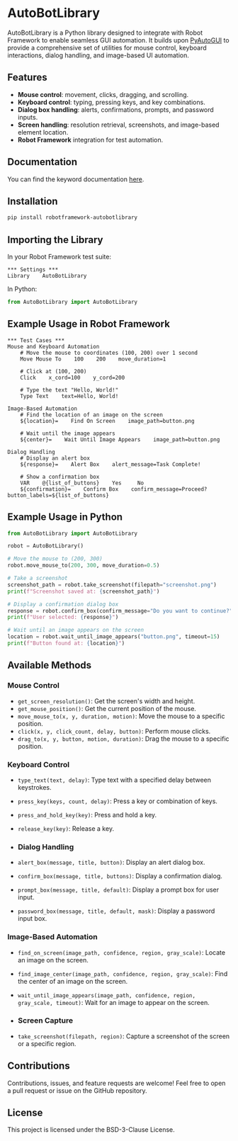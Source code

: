 # AutoBotLibrary
AutoBotLibrary is a Python library designed to integrate with Robot Framework to enable seamless GUI automation. It builds upon [PyAutoGUI](https://pyautogui.readthedocs.io/en/latest/index.html) to provide a comprehensive set of utilities for mouse control, keyboard interactions, dialog handling, and image-based UI automation.  

## Features
- **Mouse control**: movement, clicks, dragging, and scrolling.
- **Keyboard control**: typing, pressing keys, and key combinations.
- **Dialog box handling**: alerts, confirmations, prompts, and password inputs.
- **Screen handling**: resolution retrieval, screenshots, and image-based element location.
- **Robot Framework** integration for test automation.

## Documentation
You can find the keyword documentation [here](https://deekshith-poojary98.github.io/robotframework-autobotlibrary/).

## Installation
```bash
pip install robotframework-autobotlibrary
```

## Importing the Library
In your Robot Framework test suite:

```robot
*** Settings ***
Library    AutoBotLibrary
```

In Python:
```py
from AutoBotLibrary import AutoBotLibrary
```

## Example Usage in Robot Framework
```robot
*** Test Cases ***
Mouse and Keyboard Automation
    # Move the mouse to coordinates (100, 200) over 1 second
    Move Mouse To    100    200    move_duration=1
    
    # Click at (100, 200)
    Click    x_cord=100    y_cord=200
    
    # Type the text "Hello, World!"
    Type Text    text=Hello, World!

Image-Based Automation
    # Find the location of an image on the screen
    ${location}=    Find On Screen    image_path=button.png
    
    # Wait until the image appears
    ${center}=    Wait Until Image Appears    image_path=button.png

Dialog Handling
    # Display an alert box
    ${response}=    Alert Box    alert_message=Task Complete!
    
    # Show a confirmation box
    VAR    @{list_of_buttons}    Yes     No
    ${confirmation}=    Confirm Box    confirm_message=Proceed?    button_labels=${list_of_buttons}
```

## Example Usage in Python
```py
from AutoBotLibrary import AutoBotLibrary

robot = AutoBotLibrary()

# Move the mouse to (200, 300)
robot.move_mouse_to(200, 300, move_duration=0.5)

# Take a screenshot
screenshot_path = robot.take_screenshot(filepath="screenshot.png")
print(f"Screenshot saved at: {screenshot_path}")

# Display a confirmation dialog box
response = robot.confirm_box(confirm_message="Do you want to continue?", button_labels=["Yes", "No"])
print(f"User selected: {response}")

# Wait until an image appears on the screen
location = robot.wait_until_image_appears("button.png", timeout=15)
print(f"Button found at: {location}")
```

## Available Methods
### Mouse Control
- `get_screen_resolution()`: Get the screen's width and height.
- `get_mouse_position()`: Get the current position of the mouse.
- `move_mouse_to(x, y, duration, motion)`: Move the mouse to a specific position.
- `click(x, y, click_count, delay, button)`: Perform mouse clicks.
- `drag_to(x, y, button, motion, duration)`: Drag the mouse to a specific position.

### Keyboard Control
- `type_text(text, delay)`: Type text with a specified delay between keystrokes.
- `press_key(keys, count, delay)`: Press a key or combination of keys.
- `press_and_hold_key(key)`: Press and hold a key.
- `release_key(key)`: Release a key.

- ### Dialog Handling
- `alert_box(message, title, button)`: Display an alert dialog box.
- `confirm_box(message, title, buttons)`: Display a confirmation dialog.
- `prompt_box(message, title, default)`: Display a prompt box for user input.
- `password_box(message, title, default, mask)`: Display a password input box.

### Image-Based Automation
- `find_on_screen(image_path, confidence, region, gray_scale)`: Locate an image on the screen.
- `find_image_center(image_path, confidence, region, gray_scale)`: Find the center of an image on the screen.
- `wait_until_image_appears(image_path, confidence, region, gray_scale, timeout)`: Wait for an image to appear on the screen.

- ### Screen Capture
- `take_screenshot(filepath, region)`: Capture a screenshot of the screen or a specific region.

## Contributions
Contributions, issues, and feature requests are welcome! Feel free to open a pull request or issue on the GitHub repository.

## License
This project is licensed under the BSD-3-Clause License.
